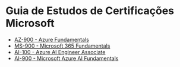 # Guia de Estudos de Certificações Microsoft

* [AZ-900 - Azure Fundamentals](https://github.com/cyz/guia-de-estudos-certificacoes/blob/master/az-900.md)
* [MS-900 - Microsoft 365 Fundamentals](https://github.com/cyz/guia-de-estudos-certificacoes/blob/master/ms-900.md)
* [AI-100 - Azure AI Engineer Associate](https://github.com/cyz/guia-de-estudos-certificacoes/blob/master/ai-100.md)
* [AI-900 - Microsoft Azure AI Fundamentals](https://github.com/cyz/guia-de-estudos-certificacoes/blob/master/ai-900.md)
